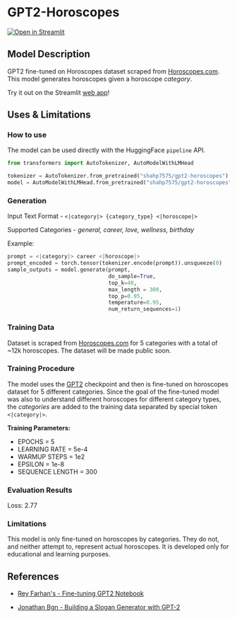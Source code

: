 # GPT2-Horoscopes
[![Open in Streamlit](https://static.streamlit.io/badges/streamlit_badge_black_white.svg)](https://share.streamlit.io/shahp7575/gpt2-horoscopes-app/generate.py)

## Model Description
GPT2 fine-tuned on Horoscopes dataset scraped from [Horoscopes.com](https://www.horoscope.com/us/index.aspx). This model generates horoscopes given a horoscope *category*.

Try it out on the Streamlit [web app](https://share.streamlit.io/shahp7575/gpt2-horoscopes-app/generate.py)!

## Uses & Limitations

### How to use
The model can be used directly with the HuggingFace `pipeline` API.
```python
from transformers import AutoTokenizer, AutoModelWithLMHead

tokenizer = AutoTokenizer.from_pretrained("shahp7575/gpt2-horoscopes")
model = AutoModelWithLMHead.from_pretrained("shahp7575/gpt2-horoscopes")
```

### Generation

Input Text Format - `<|category|> {category_type} <|horoscope|>`

Supported Categories - *general, career, love, wellness, birthday*

Example:
```python
prompt = <|category|> career <|horoscope|>
prompt_encoded = torch.tensor(tokenizer.encode(prompt)).unsqueeze(0)
sample_outputs = model.generate(prompt, 
                                do_sample=True,   
                                top_k=40, 
                                max_length = 300,
                                top_p=0.95,
                                temperature=0.95,
                                num_return_sequences=1)
```

### Training Data
Dataset is scraped from [Horoscopes.com](https://www.horoscope.com/us/index.aspx) for 5 categories with a total of ~12k horoscopes. The dataset will be made public soon.

### Training Procedure
The model uses the [GPT2](https://huggingface.co/gpt2) checkpoint and then is fine-tuned on horoscopes dataset for 5 different categories. Since the goal of the fine-tuned model was also to understand different horoscopes for different category types, the *categories* are added to the training data separated by special token `<|category|>`. 

**Training Parameters:**

- EPOCHS = 5
- LEARNING RATE = 5e-4
- WARMUP STEPS = 1e2
- EPSILON = 1e-8
- SEQUENCE LENGTH = 300

### Evaluation Results

Loss: 2.77

### Limitations
This model is only fine-tuned on horoscopes by categories. They do not, and neither attempt to, represent actual horoscopes. It is developed only for educational and learning purposes.

## References

- [Rey Farhan's - Fine-tuning GPT2 Notebook](https://colab.research.google.com/drive/13dZVYEOMhXhkXWfvSMVM1TTtUDrT6Aeh?usp=sharing#scrollTo=_U3m6wr3Ahzt)

- [Jonathan Bgn - Building a Slogan Generator with GPT-2](https://jonathanbgn.com/gpt2/2020/01/20/slogan-generator.html)